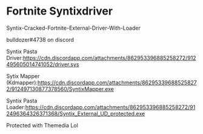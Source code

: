 # Fortnite Syntixdriver
Syntix-Cracked-Fortnite-External-Driver-With-Loader

bulldozer#4738 on discord

Syntix Pasta Driver:https://cdn.discordapp.com/attachments/862953396885258272/912495605014741052/driver.sys

Sytix Mapper (Kdmapper):https://cdn.discordapp.com/attachments/862953396885258272/912497130877378560/SyntixMapper.exe

Syntix Pasta Loader:https://cdn.discordapp.com/attachments/862953396885258272/912496364326371368/Syntix_External_UD_protected.exe

Protected with Themedia Lol 

